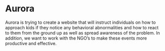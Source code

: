 # Aurora
Aurora is trying to create a website that will instruct individuals on how to approach kids if they notice any behavioral abnormalities and how to react to them from the ground up as well as spread awareness of the problem. In addition, we want to work with the NGO’s to make these events more productive and effective.
